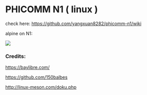 # PHICOMM N1 ( linux )

check here: https://github.com/yangxuan8282/phicomm-n1/wiki

alpine on N1:

![](https://github.com/yangxuan8282/phicomm-n1/raw/master/2018-09-27-090933_1920x1080_scrot.png)


### Credits:

https://baylibre.com/

https://github.com/150balbes

http://linux-meson.com/doku.php
